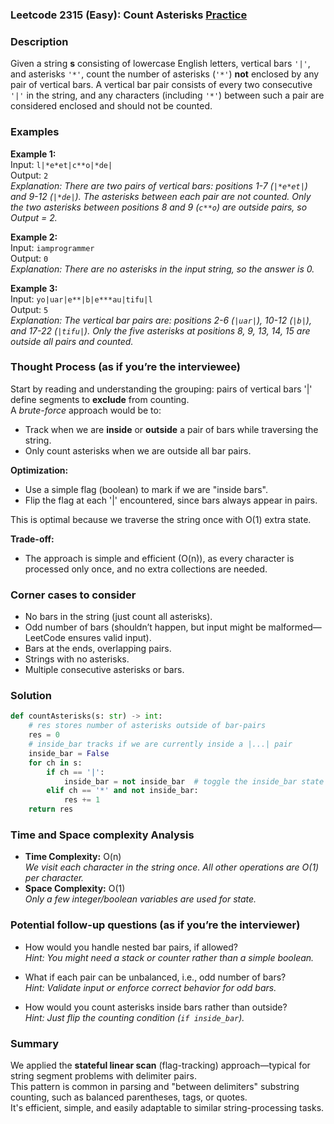 ### Leetcode 2315 (Easy): Count Asterisks [Practice](https://leetcode.com/problems/count-asterisks)

### Description  
Given a string **s** consisting of lowercase English letters, vertical bars `'|'`, and asterisks `'*'`, count the number of asterisks (`'*'`) **not** enclosed by any pair of vertical bars. A vertical bar pair consists of every two consecutive `'|'` in the string, and any characters (including `'*'`) between such a pair are considered enclosed and should not be counted.

### Examples  

**Example 1:**  
Input: `l|*e*et|c**o|*de|`  
Output: `2`  
*Explanation: There are two pairs of vertical bars: positions 1-7 (`|*e*et|`) and 9-12 (`|*de|`). The asterisks between each pair are not counted. Only the two asterisks between positions 8 and 9 (`c**o`) are outside pairs, so Output = 2.*

**Example 2:**  
Input: `iamprogrammer`  
Output: `0`  
*Explanation: There are no asterisks in the input string, so the answer is 0.*

**Example 3:**  
Input: `yo|uar|e**|b|e***au|tifu|l`  
Output: `5`  
*Explanation: The vertical bar pairs are: positions 2-6 (`|uar|`), 10-12 (`|b|`), and 17-22 (`|tifu|`). Only the five asterisks at positions 8, 9, 13, 14, 15 are outside all pairs and counted.*

### Thought Process (as if you’re the interviewee)  

Start by reading and understanding the grouping: pairs of vertical bars '|' define segments to **exclude** from counting.  
A *brute-force* approach would be to:  
- Track when we are **inside** or **outside** a pair of bars while traversing the string.  
- Only count asterisks when we are outside all bar pairs.

**Optimization:**  
- Use a simple flag (boolean) to mark if we are "inside bars".
- Flip the flag at each '|' encountered, since bars always appear in pairs.

This is optimal because we traverse the string once with O(1) extra state.

**Trade-off:**  
- The approach is simple and efficient (O(n)), as every character is processed only once, and no extra collections are needed.

### Corner cases to consider  
- No bars in the string (just count all asterisks).
- Odd number of bars (shouldn’t happen, but input might be malformed—LeetCode ensures valid input).
- Bars at the ends, overlapping pairs.
- Strings with no asterisks.
- Multiple consecutive asterisks or bars.

### Solution

```python
def countAsterisks(s: str) -> int:
    # res stores number of asterisks outside of bar-pairs
    res = 0
    # inside_bar tracks if we are currently inside a |...| pair
    inside_bar = False
    for ch in s:
        if ch == '|':
            inside_bar = not inside_bar  # toggle the inside_bar state
        elif ch == '*' and not inside_bar:
            res += 1
    return res
```

### Time and Space complexity Analysis  

- **Time Complexity:** O(n)  
  *We visit each character in the string once. All other operations are O(1) per character.*
- **Space Complexity:** O(1)  
  *Only a few integer/boolean variables are used for state.*

### Potential follow-up questions (as if you’re the interviewer)  

- How would you handle nested bar pairs, if allowed?  
  *Hint: You might need a stack or counter rather than a simple boolean.*

- What if each pair can be unbalanced, i.e., odd number of bars?  
  *Hint: Validate input or enforce correct behavior for odd bars.*

- How would you count asterisks inside bars rather than outside?  
  *Hint: Just flip the counting condition (`if inside_bar`).*

### Summary
We applied the **stateful linear scan** (flag-tracking) approach—typical for string segment problems with delimiter pairs.  
This pattern is common in parsing and "between delimiters" substring counting, such as balanced parentheses, tags, or quotes.  
It's efficient, simple, and easily adaptable to similar string-processing tasks.
